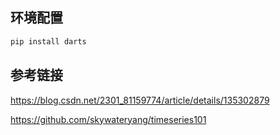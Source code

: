 ## 环境配置

```bash
pip install darts
```

## 参考链接

https://blog.csdn.net/2301_81159774/article/details/135302879

https://github.com/skywateryang/timeseries101